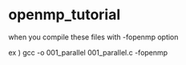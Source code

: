 # openmp_tutorial

when you compile these files
with -fopenmp option 

ex ) gcc -o 001_parallel 001_parallel.c -fopenmp 
